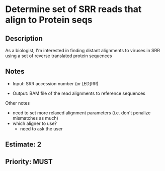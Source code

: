 # Determine set of SRR reads that align to Protein seqs

## Description

As a biologist, I'm interested in finding distant alignments to viruses in SRR using a set of reverse translated protein sequences

## Notes

- Input: SRR accession number (or [ED]RR)

- Output: BAM file of the read alignments to reference sequences

Other notes

- need to set more relaxed alignment parameters (i.e. don't penalize mismatches as much)
- which aligner to use?
	- need to ask the user

## Estimate: 2
## Priority: MUST

